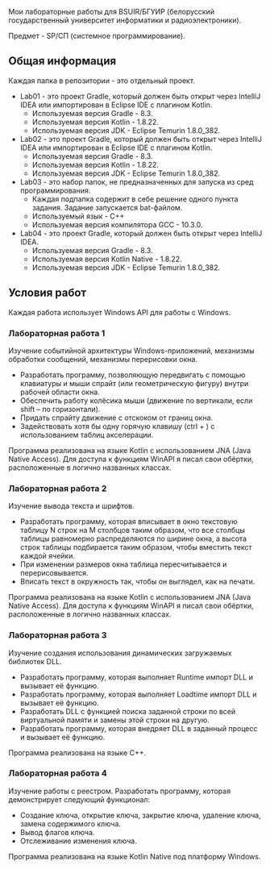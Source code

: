 Мои лабораторные работы для BSUIR/БГУИР (белорусский государственный университет информатики и радиоэлектроники).

Предмет - SP/СП (системное программирование).

<h2> Общая информация </h2>
Каждая папка в репозитории - это отдельный проект.

* Lab01 - это проект Gradle, который должен быть открыт через IntelliJ IDEA или импортирован в Eclipse IDE с плагином Kotlin.
  * Используемая версия Gradle - 8.3.
  * Используемая версия Kotlin - 1.8.22.
  * Используемая версия JDK - Eclipse Temurin 1.8.0_382.
* Lab02 - это проект Gradle, который должен быть открыт через IntelliJ IDEA или импортирован в Eclipse IDE с плагином Kotlin.
  * Используемая версия Gradle - 8.3.
  * Используемая версия Kotlin - 1.8.22.
  * Используемая версия JDK - Eclipse Temurin 1.8.0_382.
* Lab03 - это набор папок, не предназначенных для запуска из сред программирования.
  * Каждая подпапка содержит в себе решение одного пункта задания. Задание запускается bat-файлом.
  * Используемый язык - C++
  * Используемая версия компилятора GCC - 10.3.0.
* Lab04 - это проект Gradle, который должен быть открыт через IntelliJ IDEA.
  * Используемая версия Gradle - 8.3.
  * Используемая версия Kotlin Native - 1.8.22.
  * Используемая версия JDK - Eclipse Temurin 1.8.0_382.

<h2> Условия работ </h2>

Каждая работа использует Windows API для работы с Windows.

<h3> Лабораторная работа 1 </h3>

Изучение событийной архитектуры Windows-приложений, механизмы обработки сообщений, механизмы перерисовки окна.

* Разработать программу, позволяющую передвигать с помощью клавиатуры и мыши спрайт (или геометрическую фигуру) внутри рабочей области окна.
* Обеспечить работу колёсика мыши (движение по вертикали, если shift – по горизонтали).
* Придать спрайту движение с отскоком от границ окна.
* Задействовать хотя бы одну горячую клавишу (ctrl + <smth>) с использованием таблиц акселерации.

Программа реализована на языке Kotlin с использованием JNA (Java Native Access). Для доступа к функциям WinAPI я писал свои обёртки, расположенные в логично названных классах.

<h3> Лабораторная работа 2 </h3>

Изучение вывода текста и шрифтов.

* Разработать программу, которая вписывает в окно текстовую таблицу N строк на M столбцов таким образом, что все столбцы таблицы равномерно распределяются по ширине окна, а высота строк таблицы подбирается таким образом, чтобы вместить текст каждой ячейки.
* При изменении размеров окна таблица пересчитывается и перерисовывается.
* Вписать текст в окружность так, чтобы он выглядел, как на печати.

Программа реализована на языке Kotlin с использованием JNA (Java Native Access). Для доступа к функциям WinAPI я писал свои обёртки, расположенные в логично названных классах.

<h3> Лабораторная работа 3 </h3>

Изучение создания использования динамических загружаемых библиотек DLL.

* Разработать программу, которая выполняет Runtime импорт DLL и вызывает её функцию.
* Разработать программу, которая выполняет Loadtime импорт DLL и вызывает её функцию.
* Разработать DLL с функцией поиска заданной строки по всей виртуальной памяти и замены этой строки на другую.
* Разработать программу, которая внедряет DLL в заданный процесс и вызывает её функцию.

Программа реализована на языке C++. 

<h3> Лабораторная работа 4 </h3>

Изучение работы с реестром. Разработать программу, которая демонстрирует следующий функционал:

* Создание ключа, открытие ключа, закрытие ключа, удаление ключа, замена содержимого ключа.
* Вывод флагов ключа.
* Отслеживание изменения ключа.

Программа реализована на языке Kotlin Native под платформу Windows.
